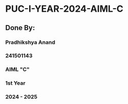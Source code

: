 # PUC-I-YEAR-2024-AIML-C

## Done By:
### Pradhikshya Anand
### 241501143
### AIML "C"
### 1st Year
### 2024 - 2025